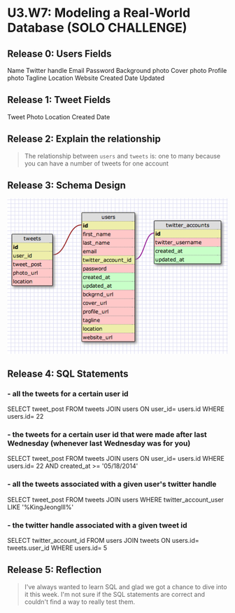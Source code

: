 # U3.W7: Modeling a Real-World Database (SOLO CHALLENGE)

## Release 0: Users Fields
Name
Twitter handle
Email
Password
Background photo
Cover photo
Profile photo
Tagline
Location
Website
Created Date
Updated

## Release 1: Tweet Fields
Tweet
Photo
Location
Created Date

## Release 2: Explain the relationship
> The relationship between `users` and `tweets` is: 
> one to many because you can have a number of tweets for one account

## Release 3: Schema Design
<img src= "../imgs/twitter_complete.jpg">

## Release 4: SQL Statements
### - all the tweets for a certain user id
   SELECT tweet_post FROM tweets JOIN users
     ON user_id= users.id
       WHERE users.id= 22
### - the tweets for a certain user id that were made after last Wednesday (whenever last Wednesday was for you)
   SELECT tweet_post FROM tweets JOIN users
     ON user_id= users.id
       WHERE users.id= 22 AND created_at >= '05/18/2014'
### - all the tweets associated with a given user's twitter handle
   SELECT tweet_post FROM tweets JOIN users
      WHERE twitter_account_user LIKE '%KingJeongIll%' 
### - the twitter handle associated with a given tweet id
   SELECT twitter_account_id FROM users JOIN tweets
     ON users.id= tweets.user_id
       WHERE users.id= 5

## Release 5: Reflection
> I've always wanted to learn SQL and glad we got a chance to dive into it this week. I'm not sure if the SQL statements are correct and couldn't find a way to really test them. 
